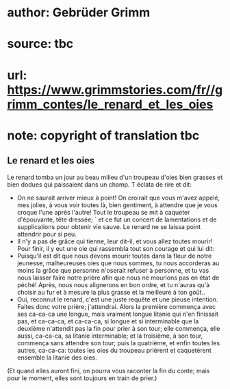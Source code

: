 # author: Gebrüder Grimm
# source: tbc
# url: https://www.grimmstories.com/fr//grimm_contes/le_renard_et_les_oies
# note: copyright of translation tbc

## Le renard et les oies 

Le renard tomba un jour au beau milieu d'un troupeau d'oies bien
grasses et bien dodues qui paissaient dans un champ. T éclata de rire et
dit:
- On ne saurait arriver mieux à point! On croirait que vous m'avez
appelé, mes jolies, à vous voir toutes là, bien gentiment, à attendre
que je vous croque l'une après l'autre!
Tout le troupeau se mit à caqueter d'épouvante, tête dressée; ` et ce
fut un concert de lamentations et de supplications pour obtenir vie
sauve. Le renard ne se laissa point attendrir pour si peu.
- Il n'y a pas de grâce qui tienne, leur dit-il, et vous allez toutes
mourir!
Pour finir, il y eut une oie qui rassembla tout son courage et qui lui
dit:
- Puisqu'il est dit que nous devons mourir toutes dans la fleur de
notre jeunesse, malheureuses oies que nous sommes, tu nous accorderas au
moins la grâce que personne n'oserait refuser à personne, et tu vas
nous laisser faire notre prière afin que nous ne mourions pas en état de
péché! Après, nous nous alignerons en bon ordre, et tu n'auras qu'à
choisir au fur et à mesure la plus grasse et la meilleure à ton goût..
- Oui, reconnut le renard, c'est une juste requête et une pieuse
intention. Faites donc votre prière; j'attendrai.
Alors la première commença avec ses ca-ca-ca une longue, mais vraiment
longue litanie qui n'en finissait pas, et ca-ca-ca, et ca-ca-ca, si
longue et si interminable que la deuxième n'attendit pas la fin pour
prier à son tour; elle commença, elle aussi, ca-ca-ca, sa litanie
interminable; et la troisième, à son tour, commença sans attendre son
tour; puis la quatrième, et enfin toutes les autres, ca-ca-ca: toutes
les oies du troupeau prièrent et caquetèrent ensemble la litanie des
oies.

(Et quand elles auront fini, on pourra vous raconter la fin du conte;
mais pour le moment, elles sont toujours en train de prier.)
